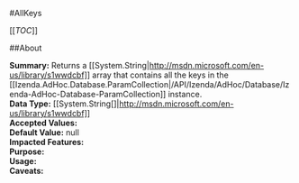 #AllKeys

[[_TOC_]]

##About

**Summary:** Returns a [[System.String|http://msdn.microsoft.com/en-us/library/s1wwdcbf]] array that contains all the keys  in the [[Izenda.AdHoc.Database.ParamCollection|/API/Izenda/AdHoc/Database/Izenda-AdHoc-Database-ParamCollection]] instance.  
**Data Type:** [[System.String[]|http://msdn.microsoft.com/en-us/library/s1wwdcbf]]  
**Accepted Values:**   
**Default Value:** null  
**Impacted Features:**   
**Purpose:**   
**Usage:**   
**Caveats:**   

